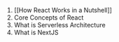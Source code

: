 1. [[How React Works in a Nutshell]]
2. Core Concepts of React
4. What is Serverless Architecture
4. What is NextJS
